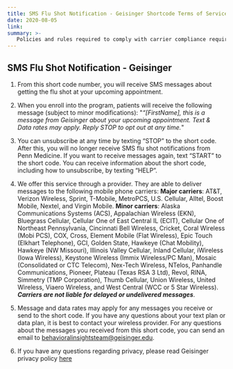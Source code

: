 ```yaml
---
title: SMS Flu Shot Notification - Geisinger Shortcode Terms of Service Policy
date: 2020-08-05
link:
summary: >-
   Policies and rules required to comply with carrier compliance requirements, industry standards, and applicable law.
---
```


## SMS Flu Shot Notification - Geisinger

1. From this short code number, you will receive SMS messages about getting the flu shot at your upcoming appointment.

2. When you enroll into the program, patients will receive the following message (subject to minor modifications): "*“[FirstName], this is a message from Geisinger about your upcoming appointment. Text & Data rates may apply. Reply STOP to opt out at any time.*"

3. You can unsubscribe at any time by texting “STOP” to the short code. After this, you will no longer receive SMS flu shot notifications from Penn Medicine. If you want to receive messages again, text “START” to the short code. You can receive information about the short code, including how to unsubscribe, by texting “HELP”.

4. We offer this service through a provider. They are able to deliver messages to the following mobile phone carriers: **Major carriers**: AT&T, Verizon Wireless, Sprint, T-Mobile, MetroPCS, U.S. Cellular, Alltel, Boost Mobile, Nextel, and Virgin Mobile. **Minor carriers**: Alaska Communications Systems (ACS), Appalachian Wireless (EKN), Bluegrass Cellular, Cellular One of East Central IL (ECIT), Cellular One of Northeast Pennsylvania, Cincinnati Bell Wireless, Cricket, Coral Wireless (Mobi PCS), COX, Cross, Element Mobile (Flat Wireless), Epic Touch (Elkhart Telephone), GCI, Golden State, Hawkeye (Chat Mobility), Hawkeye (NW Missouri), Illinois Valley Cellular, Inland Cellular, iWireless (Iowa Wireless), Keystone Wireless (Immix Wireless/PC Man), Mosaic (Consolidated or CTC Telecom), Nex-Tech Wireless, NTelos, Panhandle Communications, Pioneer, Plateau (Texas RSA 3 Ltd), Revol, RINA, Simmetry (TMP Corporation), Thumb Cellular, Union Wireless, United Wireless, Viaero Wireless, and West Central (WCC or 5 Star Wireless). ***Carriers are not liable for delayed or undelivered messages***.

5. Message and data rates may apply for any messages you receive or send to the short code. If you have any questions about your text plan or data plan, it is best to contact your wireless provider. For any questions about the messages you received from this short code, you can send an email to behavioralinsightsteam@geisinger.edu.

7. If you have any questions regarding privacy, please read Geisinger privacy policy [here](https://www.geisinger.org/about-geisinger/corporate/corporate-policies/hipaa/notice-of-privacy-practices-ghs)